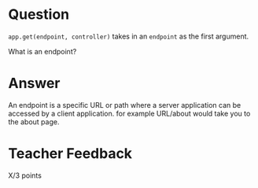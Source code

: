# Question

`app.get(endpoint, controller)` takes in an `endpoint` as the first argument.

What is an endpoint?

# Answer
An endpoint is a specific URL or path where a server application can be accessed by a client application. for example URL/about would take you to the about page.

# Teacher Feedback

X/3 points
